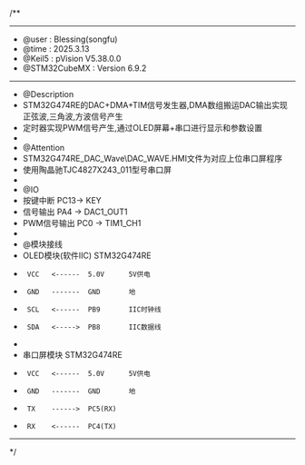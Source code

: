/**
  ******************************************************************************
  * @user           : Blessing(songfu)
  * @time           : 2025.3.13
  * @Keil5          : pVision V5.38.0.0
  * @STM32CubeMX    : Version 6.9.2
  ******************************************************************************
  * @Description
  * STM32G474RE的DAC+DMA+TIM信号发生器,DMA数组搬运DAC输出实现正弦波,三角波,方波信号产生
  * 定时器实现PWM信号产生,通过OLED屏幕+串口进行显示和参数设置
  *
  * @Attention
  * STM32G474RE_DAC_Wave\DAC_WAVE.HMI文件为对应上位串口屏程序
  * 使用陶晶驰TJC4827X243_011型号串口屏
  *
  * @IO
  * 按键中断            PC13-> KEY
  * 信号输出            PA4 -> DAC1_OUT1
  * PWM信号输出         PC0 -> TIM1_CH1
  *
  * @模块接线
  * OLED模块(软件IIC)  STM32G474RE
  *      VCC   <------  5.0V      5V供电
  *      GND   -------  GND       地
  *      SCL   <------  PB9       IIC时钟线
  *      SDA   <----->  PB8       IIC数据线
  *
  * 串口屏模块         STM32G474RE
  *      VCC   <------  5.0V      5V供电
  *      GND   -------  GND       地
  *      TX    ------>  PC5(RX)
  *      RX    <------  PC4(TX)
  ******************************************************************************
  */
